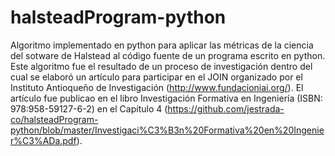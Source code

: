 # halsteadProgram-python
Algoritmo implementado en python para aplicar las métricas de la ciencia del sotware de Halstead al código fuente de un programa escrito en python.
Este algoritmo fue el resultado de un proceso de investigación dentro del cual se elaboró un artículo para participar en el JOIN organizado por el Instituto Antioqueño de Investigación (http://www.fundacioniai.org/).
El artículo fue publicao en el libro Investigación Formativa en Ingeniería (ISBN: 978:958-59127-6-2) en el Capítulo 4 (https://github.com/jestrada-co/halsteadProgram-python/blob/master/Investigaci%C3%B3n%20Formativa%20en%20Ingenier%C3%ADa.pdf).
